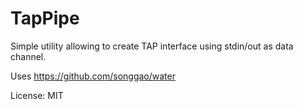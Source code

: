 TapPipe
=========

Simple utility allowing to create TAP interface using stdin/out as data channel.

Uses https://github.com/songgao/water

License: MIT
